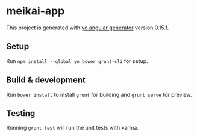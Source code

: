 # meikai-app

This project is generated with [yo angular generator](https://github.com/yeoman/generator-angular)
version 0.15.1.

## Setup

Run `npm install --global yo bower grunt-cli` for setup.

## Build & development

Run `bower install` to install `grunt` for building and `grunt serve` for preview.

## Testing

Running `grunt test` will run the unit tests with karma.
